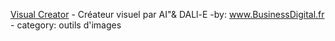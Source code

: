 [Visual Creator](https://chat.openai.com/g/g-E62C6EUhd-visual-creator) - Créateur visuel par AI"&amp; DALl-E  -by: www.BusinessDigital.fr - category: outils d'images
